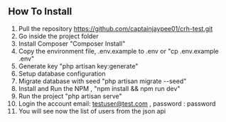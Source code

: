## How To Install

1. Pull the repository https://github.com/captainjaypee01/crh-test.git
2. Go inside the project folder
3. Install Composer "Composer Install"
4. Copy the environment file, .env.example to .env or "cp .env.example .env" 
5. Generate key "php artisan key:generate"
6. Setup database configuration
7. Migrate database with seed "php artisan migrate --seed"
8. Install and Run the NPM , "npm install && npm run dev"
9. Run the project "php artisan serve"
10. Login the account email: testuser@test.com , password : password
11. You will see now the list of users from the json api
 
